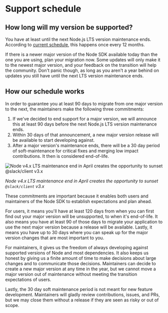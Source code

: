 # Support schedule

## How long will my version be supported?

You have at least until the next Node.js LTS version maintenance ends. According to [current schedule](https://github.com/nodejs/Release), this happens once every 12 months.

If there is a newer major version of the Node SDK available today than the one you are using, plan your migration now. Some updates will only make it to the newest major version, and your feedback on the transition will help the community. Don't panic though, as long as you aren't a year behind on updates you still have until the next LTS version maintenance ends.

## How our schedule works

In order to guarantee you at least 90 days to migrate from one major version to the next, the maintainers make the following three commitments:

1. If we've decided to end support for a major version, we will announce this at least 90 days before the next Node.js LTS version maintenance ends.
2. Within 30 days of that announcement, a new major version release will be available to start developing against.
3. After a major version's maintenance ends, there will be a 30 day period of soft-maintenance for critical fixes and merging low impact contributions. It then is considered end-of-life.

![Node v4.x LTS maintenance end in April creates the opportunity to sunset @slack/client v3.x](/img/node-slack-sdk/support-schedule.png)

_Node v4.x LTS maintenance end in April creates the opportunity to sunset `@slack/client` v3.x_

These commitments are important because it enables both users and maintainers of the Node SDK to establish expectations and plan ahead.

For users, it means you'll have at least 120 days from when you can first find out your major version will be unsupported, to when it's end-of-life. It also means you have at least 90 of those days to migrate your application to use the next major version because a release will be available. Lastly, it means you have up to 30 days where you can speak up for the major version changes that are most important to you.

For maintainers, it gives us the freedom of always developing against supported versions of Node and most dependencies. It also keeps us honest by giving us a finite amount of time to make decisions about large changes and to communicate those decisions. Maintainers can decide to create a new major version at any time in the year, but we cannot move a major version out of maintenance without meeting the transition expectations of users.

Lastly, the 30 day soft maintenance period is not meant for new feature development. Maintainers will gladly review contributions, issues, and PRs, but we may close them without a release if they are seen as risky or out of scope.
